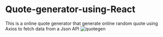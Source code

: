 # Quote-generator-using-React
This is a online quote generator that generate online random quote using Axios to fetch data from a Json API
![quotegen](https://user-images.githubusercontent.com/70485142/173156870-0e9d99dd-f90a-47e1-82b7-2dca9c90a912.png)
